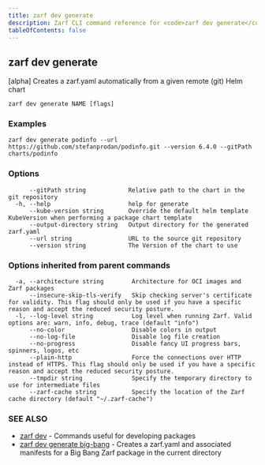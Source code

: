 ```yaml
---
title: zarf dev generate
description: Zarf CLI command reference for <code>zarf dev generate</code>.
tableOfContents: false
---
```


<!-- Page generated by Zarf; DO NOT EDIT -->

## zarf dev generate

[alpha] Creates a zarf.yaml automatically from a given remote (git) Helm chart

```
zarf dev generate NAME [flags]
```

### Examples

```
zarf dev generate podinfo --url https://github.com/stefanprodan/podinfo.git --version 6.4.0 --gitPath charts/podinfo
```

### Options

```
      --gitPath string            Relative path to the chart in the git repository
  -h, --help                      help for generate
      --kube-version string       Override the default helm template KubeVersion when performing a package chart template
      --output-directory string   Output directory for the generated zarf.yaml
      --url string                URL to the source git repository
      --version string            The Version of the chart to use
```

### Options inherited from parent commands

```
  -a, --architecture string        Architecture for OCI images and Zarf packages
      --insecure-skip-tls-verify   Skip checking server's certificate for validity. This flag should only be used if you have a specific reason and accept the reduced security posture.
  -l, --log-level string           Log level when running Zarf. Valid options are: warn, info, debug, trace (default "info")
      --no-color                   Disable colors in output
      --no-log-file                Disable log file creation
      --no-progress                Disable fancy UI progress bars, spinners, logos, etc
      --plain-http                 Force the connections over HTTP instead of HTTPS. This flag should only be used if you have a specific reason and accept the reduced security posture.
      --tmpdir string              Specify the temporary directory to use for intermediate files
      --zarf-cache string          Specify the location of the Zarf cache directory (default "~/.zarf-cache")
```

### SEE ALSO

* [zarf dev](/commands/zarf_dev/)	 - Commands useful for developing packages
* [zarf dev generate big-bang](/commands/zarf_dev_generate_big-bang/)	 - Creates a zarf.yaml and associated manifests for a Big Bang Zarf package in the current directory

